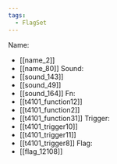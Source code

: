 ```yaml
---
tags:
  - FlagSet
---
```

Name:
- [[name_2]]
- [[name_80]]
Sound:
- [[sound_143]]
- [[sound_49]]
- [[sound_164]]
Fn:
- [[t4101_function12]]
- [[t4101_function2]]
- [[t4101_function31]]
Trigger:
- [[t4101_trigger10]]
- [[t4101_trigger11]]
- [[t4101_trigger8]]
Flag:
- [[flag_12108]]

